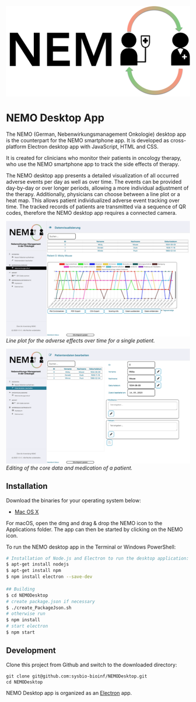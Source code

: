 ![NEMO Logo](assets/img/ZIVlogo2Coltransparent.png)

# NEMO Desktop App

The NEMO (German, Nebenwirkungsmanagement Onkologie) desktop app is the counterpart for the NEMO smartphone app. It is developed as cross-platform Electron desktop app with JavaScript, HTML and CSS.

It is created for clinicians who monitor their patients in oncology therapy, who use the NEMO smartphone app to track the side effects of therapy.

The NEMO desktop app presents a detailed visualization of all occurred adverse events per day as well as over time. The events can be provided day-by-day or over longer periods, allowing a more individual adjustment of the therapy. Additionally, physicians can choose between a line plot or a heat map. This allows patient individualized adverse event tracking over time. 
The tracked records of patients are transmitted via a sequence of QR codes, therefore the NEMO desktop app requires a connected camera.

![Data Visualization](screenshots/visualisation.png)
*Line plot for the adverse effects over time for a single patient.*

![Edit Patient](screenshots/editpatient.png)
*Editing of the core data and medication of a patient.*


## Installation

Download the binaries for your operating system below:
* [Mac OS X](https://github.com/sysbio-bioinf/NEMODesktop/binaries/NEMO.dmg)

For macOS, open the dmg and drag & drop the NEMO icon to the Applications folder. The app can then be started by clicking on the NEMO icon.

To run the NEMO desktop app in the Terminal or Windows PowerShell:
```bash
# Installation of Node.js and Electron to run the desktop application:
$ apt-get install nodejs
$ apt-get install npm
$ npm install electron --save-dev

## Building
$ cd NEMODesktop
# create package.json if necessary
$ ./create_PackageJson.sh 
# otherwise run
$ npm install
# start electron
$ npm start
```


## Development

Clone this project from Github and switch to the downloaded directory:
```halb 
git clone git@github.com:sysbio-bioinf/NEMODesktop.git
cd NEMODesktop
```

NEMO Desktop app is organized as an [Electron](https://www.electronjs.org/) app.